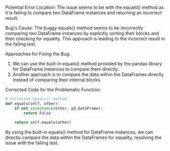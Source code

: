 Potential Error Location: The issue seems to be with the equals() method as it is failing to compare two DataFrame instances and returning an incorrect result.

Bug's Cause:
The buggy equals() method seems to be incorrectly comparing two DataFrame instances by explicitly sorting their blocks and then checking for equality. This approach is leading to the incorrect result in the failing test.

Approaches for Fixing the Bug:
1. We can use the built-in equals() method provided by the pandas library for DataFrame instances to compare them directly.
2. Another approach is to compare the data within the DataFrames directly instead of comparing their internal blocks.

Corrected Code for the Problematic Function:
```python
# Corrected equals() method
def equals(self, other):
    if not isinstance(other, pd.DataFrame):
        return False
    
    return self.equals(other)
```
By using the built-in equals() method for DataFrame instances, we can directly compare the data within the DataFrames for equality, resolving the issue with the failing test.